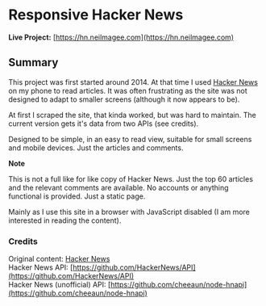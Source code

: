 # Responsive Hacker News

**Live Project:** [https://hn.neilmagee.com](https://hn.neilmagee.com)

## Summary

This project was first started around 2014. At that time I used [Hacker News](https://news.ycombinator.com/) on my phone to read articles. It was often frustrating as the site was not designed to adapt to smaller screens (although it now appears to be).

At first I scraped the site, that kinda worked, but was hard to maintain. The current version gets it's data from two APIs (see credits).

Designed to be simple, in an easy to read view, suitable for small screens and mobile devices. Just the articles and comments.

**Note**

This is not a full like for like copy of Hacker News. Just the top 60 articles and the relevant comments are available. No accounts or anything functional is provided. Just a static page.

Mainly as I use this site in a browser with JavaScript disabled (I am more interested in reading the content).

### Credits

Original content: [Hacker News](https://news.ycombinator.com/)  
Hacker News API: [https://github.com/HackerNews/API](https://github.com/HackerNews/API)  
Hacker News (unofficial) API: [https://github.com/cheeaun/node-hnapi](https://github.com/cheeaun/node-hnapi)  

